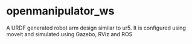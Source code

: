# openmanipulator_ws
A URDF generated robot arm design similar to ur5. It is configured using moveit and simulated using Gazebo, RViz and ROS

